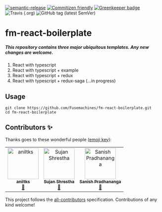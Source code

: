 [![semantic-release](https://img.shields.io/badge/%20%20%F0%9F%93%A6%F0%9F%9A%80-semantic--release-e10079.svg)](https://github.com/semantic-release/semantic-release) [![Commitizen friendly](https://img.shields.io/badge/commitizen-friendly-brightgreen.svg)](http://commitizen.github.io/cz-cli/) [![Greenkeeper badge](https://badges.greenkeeper.io/Fusemachines/fm-react-boilerplate.svg)](https://greenkeeper.io/) ![Travis (.org)](https://img.shields.io/travis/fusemachines/fm-react-boilerplate) ![GitHub tag (latest SemVer)](https://img.shields.io/github/v/tag/Fusemachines/fm-react-boilerplate)

# fm-react-boilerplate
##### This repository contains three major ubiquitous templates. Any new changes are welcome.
1. React with typescript
2. React with typescript + example
3. React with typescript + redux
3. React with typescript + redux-saga (...in progress)

## Usage

    git clone https://github.com/Fusemachines/fm-react-boilerplate.git
    cd fm-react-boilerplate


## Contributors ✨

Thanks goes to these wonderful people ([emoji key](https://allcontributors.org/docs/en/emoji-key)):

<!-- ALL-CONTRIBUTORS-LIST:START - Do not remove or modify this section -->
<!-- prettier-ignore-start -->
<!-- markdownlint-disable -->
<table>
  <tr>
    <td align="center"><a href="https://github.com/aniltks"><img src="https://avatars3.githubusercontent.com/u/50866509?v=4" width="100px;" alt="aniltks"/><br /><sub><b>aniltks</b></sub></a><br /><a href="https://github.com/fusemachines/fm-react-boilerplate/commits?author=aniltks" title="Documentation">📖</a></td>
    <td align="center"><a href="https://github.com/fuse-sujan"><img src="https://avatars2.githubusercontent.com/u/28521955?v=4" width="100px;" alt="Sujan Shrestha"/><br /><sub><b>Sujan Shrestha</b></sub></a><br /><a href="https://github.com/fusemachines/fm-react-boilerplate/commits?author=fuse-sujan" title="Documentation">📖</a></td>
    <td align="center"><a href="https://github.com/Sanish-P"><img src="https://avatars2.githubusercontent.com/u/19884461?v=4" width="100px;" alt="Sanish Pradhananga"/><br /><sub><b>Sanish Pradhananga</b></sub></a><br /><a href="https://github.com/fusemachines/fm-react-boilerplate/commits?author=Sanish-P" title="Documentation">📖</a></td>
  </tr>
</table>


<!-- markdownlint-enable -->
<!-- prettier-ignore-end -->
<!-- ALL-CONTRIBUTORS-LIST:END -->

This project follows the [all-contributors](https://github.com/all-contributors/all-contributors) specification. Contributions of any kind welcome!